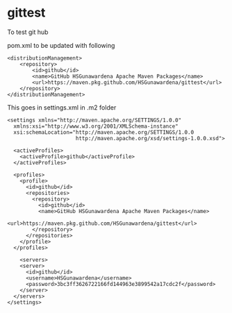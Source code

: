 # gittest
To test git hub

pom.xml to be updated with following

    <distributionManagement>
        <repository>
            <id>github</id>
            <name>GitHub HSGunawardena Apache Maven Packages</name>
            <url>https://maven.pkg.github.com/HSGunawardena/gittest</url>
        </repository>
    </distributionManagement>

This goes in settings.xml in .m2 folder

    <settings xmlns="http://maven.apache.org/SETTINGS/1.0.0"
      xmlns:xsi="http://www.w3.org/2001/XMLSchema-instance"
      xsi:schemaLocation="http://maven.apache.org/SETTINGS/1.0.0
                          http://maven.apache.org/xsd/settings-1.0.0.xsd">

      <activeProfiles>
        <activeProfile>github</activeProfile>
      </activeProfiles>

      <profiles>
        <profile>
          <id>github</id>
          <repositories>
            <repository>
              <id>github</id>
              <name>GitHub HSGunawardena Apache Maven Packages</name>
              <url>https://maven.pkg.github.com/HSGunawardena/gittest</url>
            </repository>
          </repositories>
        </profile>
      </profiles>

        <servers>
        <server>
          <id>github</id>
          <username>HSGunawardena</username>
          <password>3bc3ff3626722166fd144963e3899542a17cdc2f</password>
        </server>
      </servers>
    </settings>